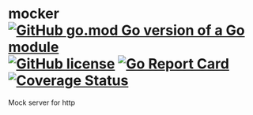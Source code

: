 # mocker [![GitHub go.mod Go version of a Go module](https://img.shields.io/github/go-mod/go-version/AlexandrGurkin/mocker)](https://github.com/AlexandrGurkin/mocker) [![GitHub license](https://img.shields.io/github/license/AlexandrGurkin/mocker)](https://github.com/AlexandrGurkin/mocker/blob/master/LICENSE) [![Go Report Card](https://goreportcard.com/badge/github.com/AlexandrGurkin/mocker)](https://goreportcard.com/report/github.com/AlexandrGurkin/mocker) [![Coverage Status](https://coveralls.io/repos/github/AlexandrGurkin/mocker/badge.svg?branch=master)](https://coveralls.io/github/AlexandrGurkin/mocker?branch=master)

Mock server for http

